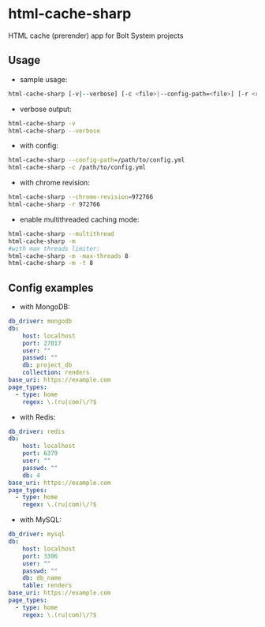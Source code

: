 # html-cache-sharp

HTML cache (prerender) app for Bolt System projects

## Usage

- sample usage:

```bash
html-cache-sharp [-v|--verbose] [-c <file>|--config-path=<file>] [-r <revision>|--chrome-revision=<revision>] [-m|--multithread]
```

- verbose output:

```bash
html-cache-sharp -v
html-cache-sharp --verbose
```

- with config:

```bash
html-cache-sharp --config-path=/path/to/config.yml
html-cache-sharp -c /path/to/config.yml
```

- with chrome revision:

```bash
html-cache-sharp --chrome-revision=972766
html-cache-sharp -r 972766
```

- enable multithreaded caching mode:

```bash
html-cache-sharp --multithread
html-cache-sharp -m
#with max threads limiter:
html-cache-sharp -m -max-threads 8
html-cache-sharp -m -t 8
```

## Config examples

- with MongoDB:

```yml
db_driver: mongodb
db:
    host: localhost
    port: 27017
    user: ""
    passwd: ""
    db: project_db
    collection: renders
base_uri: https://example.com
page_types:
  - type: home
    regex: \.(ru|com)\/?$
```

- with Redis:

```yml
db_driver: redis
db:
    host: localhost
    port: 6379
    user: ""
    passwd: ""
    db: 4
base_uri: https://example.com
page_types:
  - type: home
    regex: \.(ru|com)\/?$
```

- with MySQL:

```yml
db_driver: mysql
db:
    host: localhost
    port: 3306
    user: ""
    passwd: ""
    db: db_name
    table: renders
base_uri: https://example.com
page_types:
  - type: home
    regex: \.(ru|com)\/?$
```
